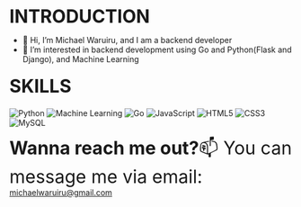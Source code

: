 <font size="6"><b>INTRODUCTION</b></font>
- 👋 Hi, I’m Michael Waruiru, and I am a backend developer
- 👀 I’m interested in backend development using Go and Python(Flask and Django), and Machine Learning

<div style="margin-top: 20px; margin-bottom: 20px;">
        <font size="6"><b>SKILLS</b></font>
</div>

![Python](https://img.shields.io/badge/-Python-blue?style=flat-square&logo=python)
![Machine Learning](https://img.shields.io/badge/-Machine%20Learning-FF6F00?style=flat-square&logo=machine-learning&logoColor=white)
![Go](https://img.shields.io/badge/-Go-00ADD8?style=flat-square&logo=go)
![JavaScript](https://img.shields.io/badge/-JavaScript-F7DF1E?style=flat-square&logo=javascript&logoColor=black)
![HTML5](https://img.shields.io/badge/-HTML5-E34F26?style=flat-square&logo=html5&logoColor=white)
![CSS3](https://img.shields.io/badge/-CSS3-1572B6?style=flat-square&logo=css3&logoColor=white)
![MySQL](https://img.shields.io/badge/-MySQL-4479A1?style=flat-square&logo=mysql&logoColor=white)


<font size="6"><b>Wanna reach me out?</b>📫 You can message me via email:</font>
        michaelwaruiru@gmail.com
